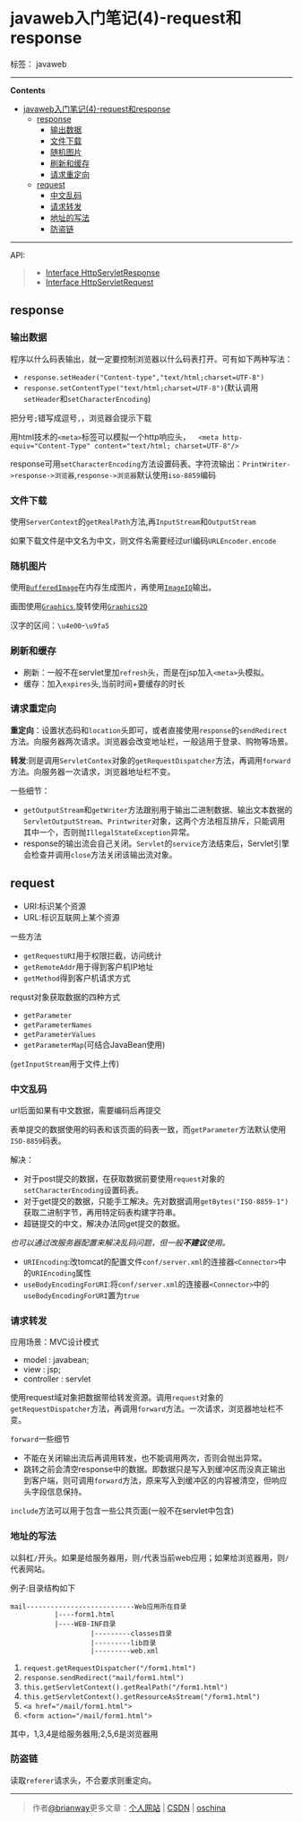 # javaweb入门笔记(4)-request和response

标签： javaweb

----

**Contents**

-   [javaweb入门笔记(4)-request和response](#javaweb入门笔记4-request和response)
    -   [response](#response)
        -   [输出数据](#输出数据)
        -   [文件下载](#文件下载)
        -   [随机图片](#随机图片)
        -   [刷新和缓存](#刷新和缓存)
        -   [请求重定向](#请求重定向)
    -   [request](#request)
        -   [中文乱码](#中文乱码)
        -   [请求转发](#请求转发)
        -   [地址的写法](#地址的写法)
        -   [防盗链](#防盗链)

---

API:

>   *   [Interface HttpServletResponse](https://tomcat.apache.org/tomcat-8.0-doc/servletapi/index.html?javax/servlet/http/HttpServletResponse.html)
>   *   [Interface HttpServletRequest](https://tomcat.apache.org/tomcat-8.0-doc/servletapi/index.html?javax/servlet/http/HttpServletRequest.html)

## response

### 输出数据

程序以什么码表输出，就一定要控制浏览器以什么码表打开。可有如下两种写法：

-   `response.setHeader("Content-type","text/html;charset=UTF-8")`
-   `response.setContentType("text/html;charset=UTF-8")`(默认调用`setHeader`和`setCharacterEncoding`)

把分号`;`错写成逗号`,`，浏览器会提示下载

用html技术的`<meta>`标签可以模拟一个http响应头，`  <meta http-equiv="Content-Type" content="text/html; charset=UTF-8"/>`

response可用`setCharacterEncoding`方法设置码表。字符流输出：`PrintWriter->response->浏览器`,`response->浏览器`默认使用`iso-8859`编码

### 文件下载

使用`ServerContext`的`getRealPath`方法,再`InputStream`和`OutputStream`

如果下载文件是中文名为中文，则文件名需要经过url编码`URLEncoder.encode`

### 随机图片

使用[`BufferedImage`](https://docs.oracle.com/javase/8/docs/api/index.html?java/awt/image/BufferedImage.html)在内存生成图片，再使用[`ImageIO`](https://docs.oracle.com/javase/8/docs/api/index.html?javax/imageio/ImageIO.html)输出。

画图使用[`Graphics`](https://docs.oracle.com/javase/8/docs/api/index.html?java/awt/Graphics.html),旋转使用[`Graphics2D`](https://docs.oracle.com/javase/8/docs/api/index.html?java/awt/Graphics2D.html)

汉字的区间：`\u4e00`-`\u9fa5`

### 刷新和缓存

-   刷新：一般不在servlet里加`refresh`头，而是在jsp加入`<meta>`头模拟。
-   缓存：加入`expires`头,当前时间+要缓存的时长

### 请求重定向

**重定向**：设置状态码和`location`头即可，或者直接使用`response`的`sendRedirect`方法。向服务器两次请求。浏览器会改变地址栏，一般适用于登录、购物等场景。

**转发**:则是调用`ServletContex`对象的`getRequestDispatcher`方法，再调用`forward`方法。向服务器一次请求，浏览器地址栏不变。

一些细节：

-   `getOutputStream`和`getWriter`方法跟别用于输出二进制数据、输出文本数据的`ServletOutputStream`、`Printwriter`对象，这两个方法相互排斥，只能调用其中一个，否则抛`IllegalStateException`异常。
-   response的输出流会自己关闭。`Servlet`的`service`方法结束后，Servlet引擎会检查并调用`close`方法关闭该输出流对象。

## request

-   URI:标识某个资源
-   URL:标识互联网上某个资源

一些方法

-   `getRequestURI`用于权限拦截，访问统计
-   `getRemoteAddr`用于得到客户机IP地址
-   `getMethod`得到客户机请求方式

requst对象获取数据的四种方式

-   `getParameter`
-   `getParameterNames`
-   `getParameterValues`
-   `getParameterMap`(可结合JavaBean使用)

(`getInputStream`用于文件上传)

### 中文乱码

url后面如果有中文数据，需要编码后再提交

表单提交的数据使用的码表和该页面的码表一致，而`getParameter`方法默认使用`ISO-8859`码表。

解决：

-   对于post提交的数据，在获取数据前要使用`request`对象的`setCharacterEncoding`设置码表。
-   对于get提交的数据，只能手工解决。先对数据调用`getBytes("ISO-8859-1")`获取二进制字节，再用特定码表构建字符串。
-   超链提交的中文，解决办法同get提交的数据。

*也可以通过改服务器配置来解决乱码问题，但一般**不建议**使用。*

-   `URIEncoding`:改tomcat的配置文件`conf/server.xml`的连接器`<Connector>`中的`URIEncoding`属性
-   `useBodyEncodingForURI`:将`conf/server.xml`的连接器`<Connector>`中的`useBodyEncodingForURI`置为`true`

### 请求转发

应用场景：MVC设计模式

-   model : javabean;
-   view : jsp;
-   controller : servlet

使用request域对象把数据带给转发资源。调用`request`对象的`getRequestDispatcher`方法，再调用`forward`方法。一次请求，浏览器地址栏不变。

`forward`一些细节

-   不能在关闭输出流后再调用转发，也不能调用两次，否则会抛出异常。
-   跳转之前会清空response中的数据。即数据只是写入到缓冲区而没真正输出到客户端，则可调用`forward`方法，原来写入到缓冲区的内容被清空，但响应头字段信息保持。

`include`方法可以用于包含一些公共页面(一般不在servlet中包含)

### 地址的写法

以斜杠`/`开头。如果是给服务器用，则`/`代表当前web应用；如果给浏览器用，则`/`代表网站。 

例子:目录结构如下

```
mail---------------------------Web应用所在目录
           |----form1.html
           |----WEB-INF目录
                    |---------classes目录
                    |---------lib目录
                    |---------web.xml
```

1.  `request.getRequestDispatcher("/form1.html")`
2.  `response.sendRedirect("mail/form1.html")`
3.  `this.getServletContext().getRealPath("/form1.html")`
4.  `this.getServletContext().getResourceAsStream("/form1.html")`
5.  `<a href="/mail/form1.html">`
6.  `<form action="/mail/form1.html">`

其中，1,3,4是给服务器用;2,5,6是浏览器用 

### 防盗链

读取`referer`请求头，不合要求则重定向。

---

> 作者[@brianway](http://brianway.github.io/)更多文章：[个人网站](http://brianway.github.io/) | [CSDN](http://blog.csdn.net/h3243212/) | [oschina](http://my.oschina.net/brianway)